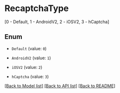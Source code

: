 # RecaptchaType
[0 - Default, 1 - AndroidV2, 2 - iOSV2, 3 - hCaptcha]

## Enum

* `Default` (value: `0`)

* `AndroidV2` (value: `1`)

* `iOSV2` (value: `2`)

* `hCaptcha` (value: `3`)

[[Back to Model list]](../README.md#documentation-for-models) [[Back to API list]](../README.md#documentation-for-api-endpoints) [[Back to README]](../README.md)


